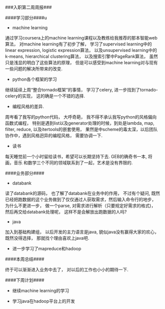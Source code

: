 ###入职第二周周报###

####学习部分####u

+ machine learning

通过学习coursera上的machine learning课程以及教练给我推荐的那本智能web算法， 对machine learning有了初步了解， 学习了supervised learning中的linear expression, logistic expression算法， 以及unsupervised learning中的k-means, hierarchical clustering算法， 以及搜索引擎中PageRank算法， 虽然只是浅显的明白了这些算法的原理， 但是可以感受到machine learning对与现有一些问题的解决所带来的改变.

+  python各个框架的学习

继续延续上周“整合tornado框架”的事情， 学习了celery, 进一步找到了tornado-celery的实现， 这的确是一个不错的选择.

+  编程风格的差异.

周岑看了我写的python代码， 大呼奇葩， 我不得不承认我写python的风格偏向函数式编程， 特别是遇到list以及generator处理的时候，到处是lambda, map, filter, reduce, 以及itertools的嵌套使用， 果然是中scheme的毒太深，以后团队协作中，遇到风格迥异的编程风格， 需要协调一下.

+ 读书

每天睡觉前一个小时留给读书，希望可以长期坚持下去. GEB的确奇书一本, 将画，音乐 和数学三个不同的领域联系到了一起，艺术是没有界限的.

####业务部分####

+ databank

读了databank的源码， 也了解了databank在业务中的作用， 不过有个疑问, 既然已经把跑数据的这个业务做到了仅仅通过人获取需求，然后输入命令行的地步， 为什么不更进一步， 做一个parse, 对需求进行解析（只要规定好需求的格式)， 然后再交给databank处理呢， 这样不是会解放出跑数据的人吗?

+ java

加入到基础构建组， 以后开发的主力语言是java, 貌似java没有赢得大家的欢心， 既然没得选择， 那就找个理由喜欢上java吧. 

+ 进一步学习了mapreduce和hadoop

####本周总结####

终于可以渐渐进入业务中去了， 对以后的工作也小小的期待一下.

####下周计划####

+ 继续machine learning的学习

+ 学习java在hadoop平台上的开发
